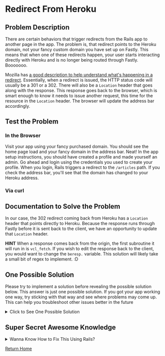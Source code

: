# Redirect From Heroku

## Problem Description

There are certain behaviors that trigger redirects from the Rails app to another page in the app. The problem is, that redirect points to the Heroku domain, not your fancy custom domain you have set up on Fastly. This means that when one of these redirects happen, your user starts interacting directly with Heroku and is no longer being routed through Fastly. Booooooo.

Mozilla has [a good description to help understand what's happening in a redirect](https://developer.mozilla.org/en-US/docs/Web/HTTP/Redirections). Essentially, when a redirect is issued, the HTTP status code will usually be a 301 or a 302. There will also be a `Location` header that goes along with the response. This response goes back to the browser, which is smart enough to know it needs to issue another request, this time for the resource in the `Location` header. The browser will update the address bar accordingly.

## Test the Problem

### In the Browser

Visit your app using your fancy purchased domain. You should see the home page load and your fancy domain in the address bar. Neat! In the app setup instructions, you should have created a profile and made yourself an admin. Go ahead and login using the credentials you used to create your profile. When you login, Rails triggers a redirect to the `/articles` path. If you check the address bar, you'll see that the domain has changed to your Heroku address.

### Via curl



## Documentation to Solve the Problem

In our case, the 302 redirect coming back from Heroku has a `Location` header that points directly to Heroku. Because the response runs through Fastly before it is sent back to the client, we have an opportunity to update that `Location` header.

**HINT** When a response comes back from the origin, the first subroutine it will run in is `vcl_fetch`. If you wish to edit the response back to the client, you would want to change the `beresp.` variable. This solution will likely take a small bit of regex to implement. :D

## One Possible Solution

Please try to implement a solution before revealing the possible solution below. This answer is just one possible solution. If you got your app working one way, try sticking with that way and see where problems may come up. This can help you troubleshoot other issues better in the future

<details><summary>Click to See One Possible Solution</summary>
The primary thing we want to do is grab the response being sent back to the browser, and update the `Location` header to point to the domain that runs through Fastly.

Try implementing the following code in `vcl_fetch`:

```perl
if(beresp.http.Location ~ "salty-lake-12345.herokuapp.com(.*)") {
  set beresp.http.Location = re.group.1;
}
```

Here's what we're doing: We're checking to see if the backend response has a `Location` header that points to our Heroku app. That bit at the end, `(.*)`, will grab everything that comes after the domain using some [good ol' fashioned regex](https://docs.fastly.com/guides/vcl-tutorials/vcl-regular-expression-cheat-sheet). That value is the path that we're interested in. By surrounding it in parentheses, we're making a group out of whatever that URL happens to be. We can reference that value by calling `re.group.1`, which stands for `regex group 1`. If you want to be thorough, you can add in your protocol, `http://`, and your domain, `www.example.com`; however, if the browser receives a redirect that only contains the path, it assumes that it needs to keep using the same domain it was already working with, just go to a different path.

Clearly, you will need to change this code block so `salty-lake-12345.herokuapp.com` is replaced with your domain on Heroku.

</details>

## Super Secret Awesome Knowledge

<details><summary>Wanna Know How to Fix This Using Rails?</summary>
Rails has a really cool feature where if you send in an `x-forwarded-host` header, it will respect that header when it creates redirects. So if I pass my request to Rails, and it contains `x-forwarded-host: www.example.com`, when Rails issues a redirect, instead of pointing to the Heroku app, it will point to `www.example.com`.

To implement this solution, we can edit the code block we created when we [updated our host](update_the_host.md). Try changing the snippets for `vcl_miss` and `vcl_pass` to the following:

```perl
if (req.backend == F_heroku) {
  set bereq.http.host = "salty-lake-12345.herokuapp.com";
  set bereq.http.x-forwarded-host = "www.example.com";
}
```

You will need to change this code block so `salty-lake-12345.herokuapp.com` points to your URL on Heroku and `www.example.com` is your purchased domain.
</details>

[Return Home](https://github.com/squeemishly/practice_blogger)

